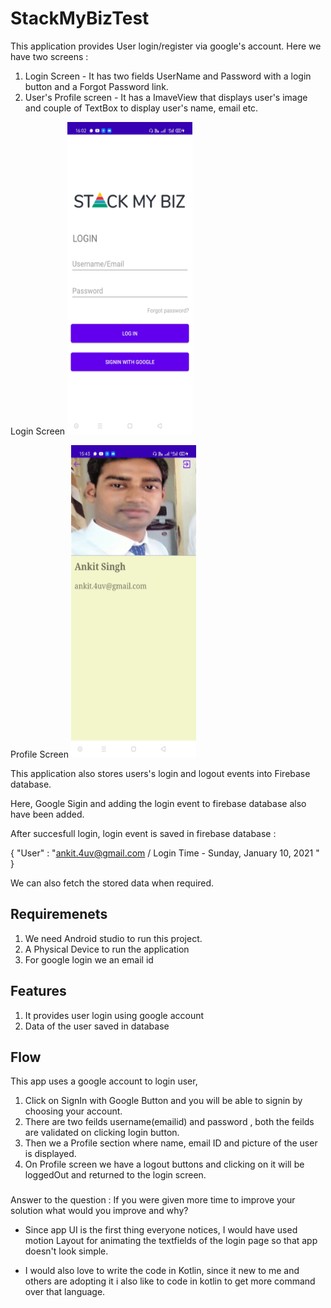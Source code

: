# StackMyBizTest

This application provides User login/register via google's account. Here we have two screens : 
1. Login Screen -  It has two fields UserName and Password with a login button and a Forgot Password link.
2. User's Profile screen - It has a ImaveView that displays user's image and couple of TextBox to display user's name, email etc.




Login Screen
<img src="https://github.com/github-ankit/StackMyBizTest/blob/main/app/src/main/res/drawable/screenshot_a.jpg" width="200" height="500">

Profile Screen
<img src="https://github.com/github-ankit/StackMyBizTest/blob/main/app/src/main/res/drawable/screenshot_b.jpg" width="200" height="500">

This application also stores users's login and logout events into Firebase database.

Here, Google Sigin and adding the login event to firebase database also have been added.

After succesfull login, login event is saved in firebase database :

{
  "User" : "ankit.4uv@gmail.com / Login Time - Sunday, January 10, 2021 "
}

We can also fetch the stored data when required.


## Requiremenets 

1. We need Android studio to run this project.
2. A Physical Device to run the application
3. For google login we an email id

## Features

1. It provides user login using google account
2. Data of the user saved in database 

## Flow

This app uses a google account to login user, 

1. Click on SignIn with Google Button and you will be able to signin by choosing your account.
2. There are two feilds username(emailid) and password , both the feilds are validated on clicking login button.
3. Then we a Profile section where name, email ID and picture of the user is displayed.
4. On Profile screen we have a logout buttons and clicking on it will be loggedOut and returned to the login screen.


###

Answer to the question : If you were given more time to improve your solution what would you improve and why?

- Since app UI is the first thing everyone notices, I would have used motion Layout for animating the textfields of the login page so that app doesn't look simple.

- I would also love to write the code in Kotlin, since it new to me and others are adopting it i also like to code in kotlin to get more command over that language.
